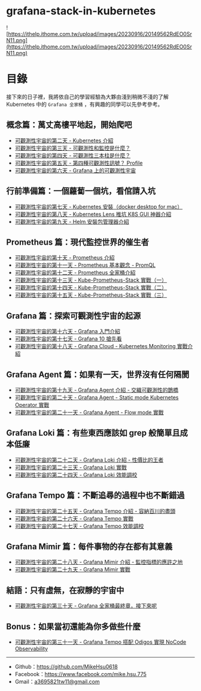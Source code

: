 # grafana-stack-in-kubernetes

![https://ithelp.ithome.com.tw/upload/images/20230916/20149562RdEO0SrN11.png](https://ithelp.ithome.com.tw/upload/images/20230916/20149562RdEO0SrN11.png)

# 目錄

接下來的日子裡，我將依自己的學習經驗為大夥由淺到稍微不淺的了解 Kubernetes 中的 `Grafana 全家桶` ，有興趣的同學可以先參考參考。

## 概念篇：萬丈高樓平地起，開始爬吧

- [可觀測性宇宙的第二天 - Kubernetes 介紹](https://ithelp.ithome.com.tw/articles/10320414)
- [可觀測性宇宙的第三天 - 可觀測性和監控是什麼？](https://ithelp.ithome.com.tw/articles/10321728)
- [可觀測性宇宙的第四天 - 可觀測性三本柱是什麼？](https://ithelp.ithome.com.tw/articles/10322323)
- [可觀測性宇宙的第五天 - 第四種可觀測性訊號？ Profile](https://ithelp.ithome.com.tw/users/20149562/ironman/6674)
- [可觀測性宇宙的第六天 - Grafana 上的可觀測性宇宙](https://ithelp.ithome.com.tw/articles/10324046)

## 行前準備篇：一個蘿蔔一個坑，看倌請入坑

- [可觀測性宇宙的第七天 - Kubernetes 安裝（docker desktop for mac）](https://ithelp.ithome.com.tw/articles/10324886)
- [可觀測性宇宙的第八天 - Kubernetes Lens 推坑 K8S GUI 神器介紹](https://ithelp.ithome.com.tw/articles/10325689)
- [可觀測性宇宙的第九天 - Helm 安裝包管理器介紹](https://ithelp.ithome.com.tw/articles/10326496)

## Prometheus 篇：現代監控世界的催生者

- [可觀測性宇宙的第十天 - Prometheus 介紹](https://ithelp.ithome.com.tw/articles/10327258)
- [可觀測性宇宙的第十一天 - Prometheus 基本觀念 - PromQL](https://ithelp.ithome.com.tw/articles/10328588)
- [可觀測性宇宙的第十二天 - Prometheus 全家桶介紹](https://ithelp.ithome.com.tw/articles/10329207)
- [可觀測性宇宙的第十三天 - Kube-Prometheus-Stack 實戰（一）](https://ithelp.ithome.com.tw/articles/10329845)
- [可觀測性宇宙的第十四天 - Kube-Prometheus-Stack 實戰（二）](https://ithelp.ithome.com.tw/articles/10330704)
- [可觀測性宇宙的第十五天 - Kube-Prometheus-Stack 實戰（三）](https://ithelp.ithome.com.tw/articles/10331330)

## Grafana 篇：探索可觀測性宇宙的起源

- [可觀測性宇宙的第十六天 - Grafana 入門介紹](https://ithelp.ithome.com.tw/articles/10332031)
- [可觀測性宇宙的第十七天 - Grafana 10 搶先看](https://ithelp.ithome.com.tw/articles/10332710)
- [可觀測性宇宙的第十八天 - Grafana Cloud - Kubernetes Monitoring 實戰介紹](https://ithelp.ithome.com.tw/articles/10333406)

## Grafana Agent 篇：如果有一天，世界沒有任何隔閡

- [可觀測性宇宙的第十九天 - Grafana Agent 介紹 - 交織可觀測性的鵲橋](https://ithelp.ithome.com.tw/articles/10334036)
- [可觀測性宇宙的第二十天 - Grafana Agent - Static mode Kubernetes Operator 實戰](https://ithelp.ithome.com.tw/articles/10334635)
- [可觀測性宇宙的第二十一天 - Grafana Agent - Flow mode 實戰](https://ithelp.ithome.com.tw/articles/10335237)

## Grafana Loki 篇：有些東西應該如 grep 般簡單且成本低廉

- [可觀測性宇宙的第二十二天 - Grafana Loki 介紹 - 性價比的王者](https://ithelp.ithome.com.tw/articles/10335935)
- [可觀測性宇宙的第二十三天 - Grafana Loki 實戰](https://ithelp.ithome.com.tw/articles/10336360)
- [可觀測性宇宙的第二十四天 - Grafana Loki 效能調校](https://ithelp.ithome.com.tw/articles/10336979)

## Grafana Tempo 篇：不斷追尋的過程中也不斷錯過

- [可觀測性宇宙的第二十五天 - Grafana Tempo 介紹 - 容納百川的盡頭](https://ithelp.ithome.com.tw/articles/10337516)
- [可觀測性宇宙的第二十六天 - Grafana Tempo 實戰](https://ithelp.ithome.com.tw/articles/10338074)
- [可觀測性宇宙的第二十七天 - Grafana Tempo 效能調校](https://ithelp.ithome.com.tw/articles/10338515)

## Grafana Mimir 篇：每件事物的存在都有其意義

- [可觀測性宇宙的第二十八天 - Grafana Mimir 介紹 - 監控指標的應許之地](https://ithelp.ithome.com.tw/articles/10338987)
- [可觀測性宇宙的第二十九天 - Grafana Mimir 實戰](https://ithelp.ithome.com.tw/articles/10339435)

## 結語：只有虛無，在寂靜的宇宙中

- [可觀測性宇宙的第三十天 - Grafana 全家桶最終章，接下來呢](https://ithelp.ithome.com.tw/articles/10339834)

## Bonus：如果當初還能為你多做些什麼

- [可觀測性宇宙的第三十一天 - Grafana Tempo 搭配 Odigos 實現 NoCode Observability](https://ithelp.ithome.com.tw/articles/10340539)
---

- Github：https://github.com/MikeHsu0618
- Facebook：https://www.facebook.com/mike.hsu.775
- Gmail：a3695821tw11@gmail.com